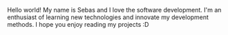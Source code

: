 Hello world! My name is Sebas and I love the software development. 
I'm an enthusiast of learning new technologies and innovate my development methods. 
I hope you enjoy reading my projects :D



<!---
defSebas/defSebas is a ✨ special ✨ repository because its `README.md` (this file) appears on your GitHub profile.
You can click the Preview link to take a look at your changes.
--->
